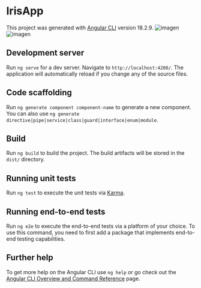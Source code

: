 # IrisApp

This project was generated with [Angular CLI](https://github.com/angular/angular-cli) version 18.2.9.
![imagen](https://github.com/user-attachments/assets/96748b61-8808-4e2e-83e2-4a256221d3e0)
![imagen](https://github.com/user-attachments/assets/ff8dacb5-0f60-420a-b821-d6cccb520b1d)

## Development server

Run `ng serve` for a dev server. Navigate to `http://localhost:4200/`. The application will automatically reload if you change any of the source files.

## Code scaffolding

Run `ng generate component component-name` to generate a new component. You can also use `ng generate directive|pipe|service|class|guard|interface|enum|module`.

## Build

Run `ng build` to build the project. The build artifacts will be stored in the `dist/` directory.

## Running unit tests

Run `ng test` to execute the unit tests via [Karma](https://karma-runner.github.io).

## Running end-to-end tests

Run `ng e2e` to execute the end-to-end tests via a platform of your choice. To use this command, you need to first add a package that implements end-to-end testing capabilities.

## Further help

To get more help on the Angular CLI use `ng help` or go check out the [Angular CLI Overview and Command Reference](https://angular.dev/tools/cli) page.
